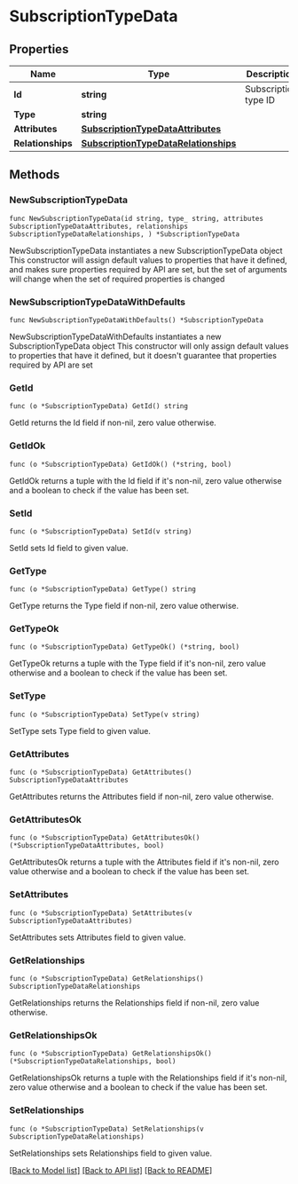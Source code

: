 # SubscriptionTypeData

## Properties

Name | Type | Description | Notes
------------ | ------------- | ------------- | -------------
**Id** | **string** | Subscription type ID | 
**Type** | **string** |  | 
**Attributes** | [**SubscriptionTypeDataAttributes**](SubscriptionTypeDataAttributes.md) |  | 
**Relationships** | [**SubscriptionTypeDataRelationships**](SubscriptionTypeDataRelationships.md) |  | 

## Methods

### NewSubscriptionTypeData

`func NewSubscriptionTypeData(id string, type_ string, attributes SubscriptionTypeDataAttributes, relationships SubscriptionTypeDataRelationships, ) *SubscriptionTypeData`

NewSubscriptionTypeData instantiates a new SubscriptionTypeData object
This constructor will assign default values to properties that have it defined,
and makes sure properties required by API are set, but the set of arguments
will change when the set of required properties is changed

### NewSubscriptionTypeDataWithDefaults

`func NewSubscriptionTypeDataWithDefaults() *SubscriptionTypeData`

NewSubscriptionTypeDataWithDefaults instantiates a new SubscriptionTypeData object
This constructor will only assign default values to properties that have it defined,
but it doesn't guarantee that properties required by API are set

### GetId

`func (o *SubscriptionTypeData) GetId() string`

GetId returns the Id field if non-nil, zero value otherwise.

### GetIdOk

`func (o *SubscriptionTypeData) GetIdOk() (*string, bool)`

GetIdOk returns a tuple with the Id field if it's non-nil, zero value otherwise
and a boolean to check if the value has been set.

### SetId

`func (o *SubscriptionTypeData) SetId(v string)`

SetId sets Id field to given value.


### GetType

`func (o *SubscriptionTypeData) GetType() string`

GetType returns the Type field if non-nil, zero value otherwise.

### GetTypeOk

`func (o *SubscriptionTypeData) GetTypeOk() (*string, bool)`

GetTypeOk returns a tuple with the Type field if it's non-nil, zero value otherwise
and a boolean to check if the value has been set.

### SetType

`func (o *SubscriptionTypeData) SetType(v string)`

SetType sets Type field to given value.


### GetAttributes

`func (o *SubscriptionTypeData) GetAttributes() SubscriptionTypeDataAttributes`

GetAttributes returns the Attributes field if non-nil, zero value otherwise.

### GetAttributesOk

`func (o *SubscriptionTypeData) GetAttributesOk() (*SubscriptionTypeDataAttributes, bool)`

GetAttributesOk returns a tuple with the Attributes field if it's non-nil, zero value otherwise
and a boolean to check if the value has been set.

### SetAttributes

`func (o *SubscriptionTypeData) SetAttributes(v SubscriptionTypeDataAttributes)`

SetAttributes sets Attributes field to given value.


### GetRelationships

`func (o *SubscriptionTypeData) GetRelationships() SubscriptionTypeDataRelationships`

GetRelationships returns the Relationships field if non-nil, zero value otherwise.

### GetRelationshipsOk

`func (o *SubscriptionTypeData) GetRelationshipsOk() (*SubscriptionTypeDataRelationships, bool)`

GetRelationshipsOk returns a tuple with the Relationships field if it's non-nil, zero value otherwise
and a boolean to check if the value has been set.

### SetRelationships

`func (o *SubscriptionTypeData) SetRelationships(v SubscriptionTypeDataRelationships)`

SetRelationships sets Relationships field to given value.



[[Back to Model list]](../README.md#documentation-for-models) [[Back to API list]](../README.md#documentation-for-api-endpoints) [[Back to README]](../README.md)


